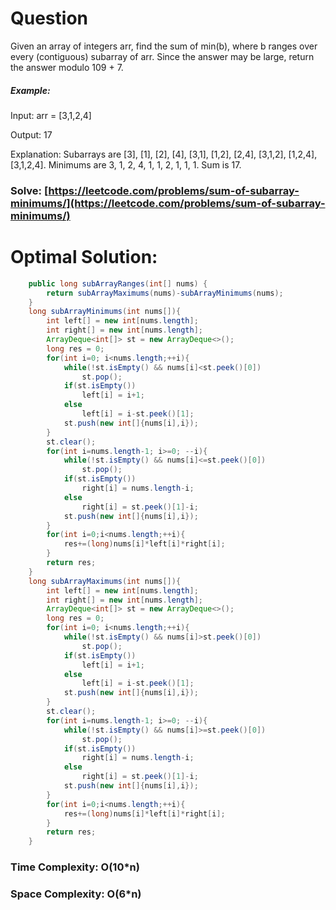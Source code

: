 # Question

Given an array of integers arr, find the sum of min(b), where b ranges over every (contiguous) subarray of arr. Since the answer may be large, return the answer modulo 109 + 7.



##### Example:

Input: arr = [3,1,2,4]

Output: 17

Explanation: 
Subarrays are [3], [1], [2], [4], [3,1], [1,2], [2,4], [3,1,2], [1,2,4], [3,1,2,4]. 
Minimums are 3, 1, 2, 4, 1, 1, 2, 1, 1, 1.
Sum is 17.



### Solve: [https://leetcode.com/problems/sum-of-subarray-minimums/](https://leetcode.com/problems/sum-of-subarray-minimums/)
   


# Optimal Solution:  


``` java
    public long subArrayRanges(int[] nums) {
        return subArrayMaximums(nums)-subArrayMinimums(nums);
    }
    long subArrayMinimums(int nums[]){
        int left[] = new int[nums.length];
        int right[] = new int[nums.length];
        ArrayDeque<int[]> st = new ArrayDeque<>();
        long res = 0;
        for(int i=0; i<nums.length;++i){
            while(!st.isEmpty() && nums[i]<st.peek()[0])
                st.pop();
            if(st.isEmpty())
                left[i] = i+1;
            else
                left[i] = i-st.peek()[1];
            st.push(new int[]{nums[i],i});
        }
        st.clear();
        for(int i=nums.length-1; i>=0; --i){
            while(!st.isEmpty() && nums[i]<=st.peek()[0])
                st.pop();
            if(st.isEmpty())
                right[i] = nums.length-i;
            else
                right[i] = st.peek()[1]-i;
            st.push(new int[]{nums[i],i});
        }
        for(int i=0;i<nums.length;++i){
            res+=(long)nums[i]*left[i]*right[i];
        }
        return res;
    }
    long subArrayMaximums(int nums[]){
        int left[] = new int[nums.length];
        int right[] = new int[nums.length];
        ArrayDeque<int[]> st = new ArrayDeque<>();
        long res = 0;
        for(int i=0; i<nums.length;++i){
            while(!st.isEmpty() && nums[i]>st.peek()[0])
                st.pop();
            if(st.isEmpty())
                left[i] = i+1;
            else
                left[i] = i-st.peek()[1];
            st.push(new int[]{nums[i],i});
        }
        st.clear();
        for(int i=nums.length-1; i>=0; --i){
            while(!st.isEmpty() && nums[i]>=st.peek()[0])
                st.pop();
            if(st.isEmpty())
                right[i] = nums.length-i;
            else
                right[i] = st.peek()[1]-i;
            st.push(new int[]{nums[i],i});
        }
        for(int i=0;i<nums.length;++i){
            res+=(long)nums[i]*left[i]*right[i];
        }
        return res;
    }
```
### Time Complexity: O(10*n)
### Space Complexity: O(6*n)